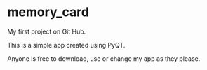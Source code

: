 # memory_card
My first project on Git Hub.

This is a simple app created using PyQT.

Anyone is free to download, use or change my app as they please.
